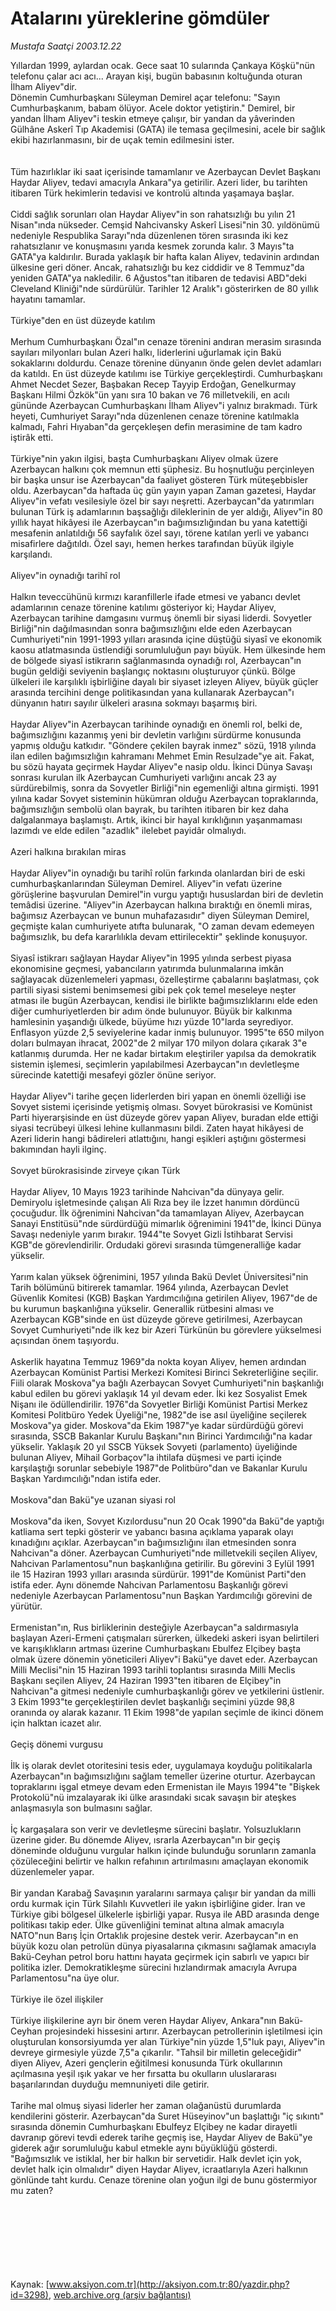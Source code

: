 # Atalarını yüreklerine gömdüler

*Mustafa Saatçi 2003.12.22*

<div>
 <p>
  <font>
   Yıllardan 1999, aylardan ocak. Gece saat 10 sularında Çankaya Köşkü"nün telefonu çalar acı acı... Arayan kişi, bugün babasının koltuğunda oturan İlham Aliyev"dir.
   <br>
    Dönemin Cumhurbaşkanı Süleyman Demirel açar telefonu: "Sayın Cumhurbaşkanım, babam ölüyor. Acele doktor yetiştirin." Demirel, bir yandan İlham Aliyev"i teskin etmeye çalışır, bir yandan da yâverinden Gülhâne Askerî Tıp Akademisi (GATA) ile temasa geçilmesini, acele bir sağlık ekibi hazırlanmasını, bir de uçak temin edilmesini ister.
    <br>
     <br/>
     <br/>
     Tüm hazırlıklar iki saat içerisinde tamamlanır ve Azerbaycan Devlet Başkanı Haydar Aliyev, tedavi amacıyla Ankara"ya getirilir. Azeri lider, bu tarihten itibaren Türk hekimlerin tedavisi ve kontrolü altında yaşamaya başlar.
     <br>
      <br>
       Ciddi sağlık sorunları olan Haydar Aliyev"in son rahatsızlığı bu yılın 21 Nisan"ında nükseder. Cemşid Nahcivansky Askerî Lisesi"nin 30. yıldönümü nedeniyle Respublika Sarayı"nda düzenlenen tören sırasında iki kez rahatsızlanır ve konuşmasını yarıda kesmek zorunda kalır. 3 Mayıs"ta GATA"ya kaldırılır. Burada yaklaşık bir hafta kalan Aliyev, tedavinin ardından ülkesine geri döner. Ancak, rahatsızlığı bu kez ciddidir ve 8 Temmuz"da yeniden GATA"ya nakledilir. 6 Ağustos"tan itibaren de tedavisi ABD"deki Cleveland Kliniği"nde sürdürülür. Tarihler 12 Aralık"ı gösterirken de 80 yıllık hayatını tamamlar.
       <br>
        <br>
         Türkiye"den en üst düzeyde katılım
         <br/>
         <br/>
         Merhum Cumhurbaşkanı Özal"ın cenaze törenini andıran merasim sırasında sayıları milyonları bulan Azeri halkı, liderlerini uğurlamak için Bakü sokaklarını doldurdu. Cenaze törenine dünyanın önde gelen devlet adamları da katıldı. En üst düzeyde katılımı ise Türkiye gerçekleştirdi. Cumhurbaşkanı Ahmet Necdet Sezer, Başbakan Recep Tayyip Erdoğan, Genelkurmay Başkanı Hilmi Özkök"ün yanı sıra 10 bakan ve 76 milletvekili, en acılı gününde Azerbaycan Cumhurbaşkanı İlham Aliyev"i yalnız bırakmadı. Türk heyeti, Cumhuriyet Sarayı"nda düzenlenen cenaze törenine katılmakla kalmadı, Fahri Hıyaban"da gerçekleşen defin merasimine de tam kadro iştirâk etti.
         <br/>
         <br/>
         Türkiye"nin yakın ilgisi, başta Cumhurbaşkanı Aliyev olmak üzere Azerbaycan halkını çok memnun etti şüphesiz. Bu hoşnutluğu perçinleyen bir başka unsur ise Azerbaycan"da faaliyet gösteren Türk müteşebbisler oldu. Azerbaycan"da haftada üç gün yayın yapan Zaman gazetesi, Haydar Aliyev"in vefatı vesilesiyle özel bir sayı neşretti. Azerbaycan"da yatırımları bulunan Türk iş adamlarının başsağlığı dileklerinin de yer aldığı, Aliyev"in 80 yıllık hayat hikâyesi ile Azerbaycan"ın bağımsızlığından bu yana katettiği mesafenin anlatıldığı 56 sayfalık özel sayı, törene katılan yerli ve yabancı misafirlere dağıtıldı. Özel sayı, hemen herkes tarafından büyük ilgiyle karşılandı.
         <br/>
         <br/>
         Aliyev"in oynadığı tarihî rol
         <br/>
         <br/>
         Halkın teveccühünü kırmızı karanfillerle ifade etmesi ve yabancı devlet adamlarının cenaze törenine katılımı gösteriyor ki; Haydar Aliyev, Azerbaycan tarihine damgasını vurmuş önemli bir siyasi liderdi. Sovyetler Birliği"nin dağılmasından sonra bağımsızlığını elde eden Azerbaycan Cumhuriyeti"nin 1991-1993 yılları arasında içine düştüğü siyasî ve ekonomik kaosu atlatmasında üstlendiği sorumluluğun payı büyük. Hem ülkesinde hem de bölgede siyasî istikrarın sağlanmasında oynadığı rol, Azerbaycan"ın bugün geldiği seviyenin başlangıç noktasını oluşturuyor çünkü. Bölge ülkeleri ile karşılıklı işbirliğine dayalı bir siyaset izleyen Aliyev, büyük güçler arasında tercihini denge politikasından yana kullanarak Azerbaycan"ı dünyanın hatırı sayılır ülkeleri arasına sokmayı başarmış biri.
         <br/>
         <br/>
         Haydar Aliyev"in Azerbaycan tarihinde oynadığı en önemli rol, belki de, bağımsızlığını kazanmış yeni bir devletin varlığını sürdürme konusunda yapmış olduğu katkıdır. "Göndere çekilen bayrak inmez" sözü, 1918 yılında ilan edilen bağımsızlığın kahramanı Mehmet Emin Resulzade"ye ait. Fakat, bu sözü hayata geçirmek Haydar Aliyev"e nasip oldu. İkinci Dünya Savaşı sonrası kurulan ilk Azerbaycan Cumhuriyeti varlığını ancak 23 ay sürdürebilmiş, sonra da Sovyetler Birliği"nin egemenliği altına girmişti. 1991 yılına kadar Sovyet sisteminin hükümran olduğu Azerbaycan topraklarında, bağımsızlığın sembolü olan bayrak, bu tarihten itibaren bir kez daha dalgalanmaya başlamıştı. Artık, ikinci bir hayal kırıklığının yaşanmaması lazımdı ve elde edilen "azadlık" ilelebet payidâr olmalıydı.
         <br/>
         <br/>
         Azeri halkına bırakılan miras
         <br/>
         <br/>
         Haydar Aliyev"in oynadığı bu tarihî rolün farkında olanlardan biri de eski cumhurbaşkanlarından Süleyman Demirel. Aliyev"in vefatı üzerine görüşlerine başvurulan Demirel"in vurgu yaptığı hususlardan biri de devletin temâdisi üzerine. "Aliyev"in Azerbaycan halkına bıraktığı en önemli miras, bağımsız Azerbaycan ve bunun muhafazasıdır" diyen Süleyman Demirel, geçmişte kalan cumhuriyete atıfta bulunarak, "O zaman devam edemeyen bağımsızlık, bu defa kararlılıkla devam ettirilecektir" şeklinde konuşuyor.
         <br/>
         <br/>
         Siyasî istikrarı sağlayan Haydar Aliyev"in 1995 yılında serbest piyasa ekonomisine geçmesi, yabancıların yatırımda bulunmalarına imkân sağlayacak düzenlemeleri yapması, özelleştirme çabalarını başlatması, çok partili siyasi sistemi benimsemesi gibi pek çok temel meseleye neşter atması ile bugün Azerbaycan, kendisi ile birlikte bağımsızlıklarını elde eden diğer cumhuriyetlerden bir adım önde bulunuyor. Büyük bir kalkınma hamlesinin yaşandığı ülkede, büyüme hızı yüzde 10"larda seyrediyor. Enflasyon yüzde 2,5 seviyelerine kadar inmiş bulunuyor. 1995"te 650 milyon doları bulmayan ihracat, 2002"de 2 milyar 170 milyon dolara çıkarak 3"e katlanmış durumda. Her ne kadar birtakım eleştiriler yapılsa da demokratik sistemin işlemesi, seçimlerin yapılabilmesi Azerbaycan"ın devletleşme sürecinde katettiği mesafeyi gözler önüne seriyor.
         <br/>
         <br/>
         Haydar Aliyev"i tarihe geçen liderlerden biri yapan en önemli özelliği ise Sovyet sistemi içerisinde yetişmiş olması. Sovyet bürokrasisi ve Komünist Parti hiyerarşisinde en üst düzeyde görev yapan Aliyev, buradan elde ettiği siyasi tecrübeyi ülkesi lehine kullanmasını bildi. Zaten hayat hikâyesi de Azeri liderin hangi bâdireleri atlattığını, hangi eşikleri aştığını göstermesi bakımından hayli ilginç.
         <br/>
         <br/>
         Sovyet bürokrasisinde zirveye çıkan Türk
         <br/>
         <br/>
         Haydar Aliyev, 10 Mayıs 1923 tarihinde Nahcivan"da dünyaya gelir. Demiryolu işletmesinde çalışan Ali Rıza bey ile İzzet hanımın dördüncü çocuğudur. İlk öğrenimini Nahcivan"da tamamlayan Aliyev, Azerbaycan Sanayi Enstitüsü"nde sürdürdüğü mimarlık öğrenimini 1941"de, İkinci Dünya Savaşı nedeniyle yarım bırakır. 1944"te Sovyet Gizli İstihbarat Servisi KGB"de görevlendirilir. Ordudaki görevi sırasında tümgeneralliğe kadar yükselir.
         <br/>
         <br/>
         Yarım kalan yüksek öğrenimini, 1957 yılında Bakü Devlet Üniversitesi"nin Tarih bölümünü bitirerek tamamlar. 1964 yılında, Azerbaycan Devlet Güvenlik Komitesi (KGB) Başkan Yardımcılığına getirilen Aliyev, 1967"de de bu kurumun başkanlığına yükselir. Generallik rütbesini alması ve Azerbaycan KGB"sinde en üst düzeyde göreve getirilmesi, Azerbaycan Sovyet Cumhuriyeti"nde ilk kez bir Azeri Türkünün bu görevlere yükselmesi açısından önem taşıyordu.
         <br/>
         <br/>
         Askerlik hayatına Temmuz 1969"da nokta koyan Aliyev, hemen ardından Azerbaycan Komünist Partisi Merkezi Komitesi Birinci Sekreterliğine seçilir. Fiili olarak Moskova"ya bağlı Azerbaycan Sovyet Cumhuriyeti"nin başkanlığı kabul edilen bu görevi yaklaşık 14 yıl devam eder. İki kez Sosyalist Emek Nişanı ile ödüllendirilir. 1976"da Sovyetler Birliği Komünist Partisi Merkez Komitesi Politbüro Yedek Üyeliği"ne, 1982"de ise asıl üyeliğine seçilerek Moskova"ya gider. Moskova"da Ekim 1987"ye kadar sürdürdüğü görevi sırasında, SSCB Bakanlar Kurulu Başkanı"nın Birinci Yardımcılığı"na kadar yükselir. Yaklaşık 20 yıl SSCB Yüksek Sovyeti (parlamento) üyeliğinde bulunan Aliyev, Mihail Gorbaçov"la ihtilafa düşmesi ve parti içinde karşılaştığı sorunlar sebebiyle 1987"de Politbüro"dan ve Bakanlar Kurulu Başkan Yardımcılığı"ndan istifa eder.
         <br/>
         <br/>
         Moskova"dan Bakü"ye uzanan siyasi rol
         <br/>
         <br/>
         Moskova"da iken, Sovyet Kızılordusu"nun 20 Ocak 1990"da Bakü"de yaptığı katliama sert tepki gösterir ve yabancı basına açıklama yaparak olayı kınadığını açıklar. Azerbaycan"ın bağımsızlığını ilan etmesinden sonra Nahcivan"a döner. Azerbaycan Cumhuriyeti"nde milletvekili seçilen Aliyev, Nahcivan Parlamentosu"nun başkanlığına getirilir. Bu görevini 3 Eylül 1991 ile 15 Haziran 1993 yılları arasında sürdürür. 1991"de Komünist Parti"den istifa eder. Aynı dönemde Nahcivan Parlamentosu Başkanlığı görevi nedeniyle Azerbaycan Parlamentosu"nun Başkan Yardımcılığı görevini de yürütür.
         <br/>
         <br/>
         Ermenistan"ın, Rus birliklerinin desteğiyle Azerbaycan"a saldırmasıyla başlayan Azeri-Ermeni çatışmaları sürerken, ülkedeki askeri isyan belirtileri ve karışıklıkların artması üzerine Cumhurbaşkanı Ebulfez Elçibey başta olmak üzere dönemin yöneticileri Aliyev"i Bakü"ye davet eder. Azerbaycan Milli Meclisi"nin 15 Haziran 1993 tarihli toplantısı sırasında Milli Meclis Başkanı seçilen Aliyev, 24 Haziran 1993"ten itibaren de Elçibey"in Nahcivan"a gitmesi nedeniyle cumhurbaşkanlığı görev ve yetkilerini üstlenir. 3 Ekim 1993"te gerçekleştirilen devlet başkanlığı seçimini yüzde 98,8 oranında oy alarak kazanır. 11 Ekim 1998"de yapılan seçimle de ikinci dönem için halktan icazet alır.
         <br/>
         <br/>
         Geçiş dönemi vurgusu
         <br/>
         <br/>
         İlk iş olarak devlet otoritesini tesis eder, uygulamaya koyduğu politikalarla Azerbaycan"ın bağımsızlığını sağlam temeller üzerine oturtur. Azerbaycan topraklarını işgal etmeye devam eden Ermenistan ile Mayıs 1994"te "Bişkek Protokolü"nü imzalayarak iki ülke arasındaki sıcak savaşın bir ateşkes anlaşmasıyla son bulmasını sağlar.
         <br/>
         <br/>
         İç kargaşalara son verir ve devletleşme sürecini başlatır. Yolsuzlukların üzerine gider. Bu dönemde Aliyev, ısrarla Azerbaycan"ın bir geçiş döneminde olduğunu vurgular halkın içinde bulunduğu sorunların zamanla çözüleceğini belirtir ve halkın refahının artırılmasını amaçlayan ekonomik düzenlemeler yapar.
         <br/>
         <br/>
         Bir yandan Karabağ Savaşının yaralarını sarmaya çalışır bir yandan da milli ordu kurmak için Türk Silahlı Kuvvetleri ile yakın işbirliğine gider. İran ve Türkiye gibi bölgesel ülkelerle işbirliği yapar. Rusya ile ABD arasında denge politikası takip eder. Ülke güvenliğini teminat altına almak amacıyla NATO"nun Barış İçin Ortaklık projesine destek verir. Azerbaycan"ın en büyük kozu olan petrolün dünya piyasalarına çıkmasını sağlamak amacıyla Bakü-Ceyhan petrol boru hattını hayata geçirmek için sabırlı ve yapıcı bir politika izler. Demokratikleşme sürecini hızlandırmak amacıyla Avrupa Parlamentosu"na üye olur.
         <br/>
         <br/>
         Türkiye ile özel ilişkiler
         <br/>
         <br/>
         Türkiye ilişkilerine ayrı bir önem veren Haydar Aliyev, Ankara"nın Bakü-Ceyhan projesindeki hissesini artırır. Azerbaycan petrollerinin işletilmesi için oluşturulan konsorsiyumda yer alan Türkiye"nin yüzde 1,5"luk payı, Aliyev"in devreye girmesiyle yüzde 7,5"a çıkarılır. "Tahsil bir milletin geleceğidir" diyen Aliyev, Azeri gençlerin eğitilmesi konusunda Türk okullarının açılmasına yeşil ışık yakar ve her fırsatta bu okulların uluslararası başarılarından duyduğu memnuniyeti dile getirir.
         <br/>
         <br/>
         Tarihe mal olmuş siyasi liderler her zaman olağanüstü durumlarda kendilerini gösterir. Azerbaycan"da Suret Hüseyinov"un başlattığı "iç sıkıntı" sırasında dönemin Cumhurbaşkanı Ebulfeyz Elçibey ne kadar dirayetli davranıp görevi tevdi ederek tarihe geçmiş ise, Haydar Aliyev de Bakü"ye giderek ağır sorumluluğu kabul etmekle aynı büyüklüğü gösterdi. "Bağımsızlık ve istiklal, her bir halkın bir servetidir. Halk devlet için yok, devlet halk için olmalıdır" diyen Haydar Aliyev, icraatlarıyla Azeri halkının gönlünde taht kurdu. Cenaze törenine olan yoğun ilgi de bunu göstermiyor mu zaten?
         <br/>
         <br/>
        </br>
       </br>
      </br>
     </br>
    </br>
   </br>
  </font>
 </p>
 <!---------
						<p align="justify" style="margin-top: 8px; margin-bottom: 8px">
						<font face="Verdana" color="#000000" style="font-size: 8pt">
						(Bu yazı 2002 kez okunmuştur)</font>
						</p>
---------->
</div>


Kaynak: [www.aksiyon.com.tr](http://aksiyon.com.tr:80/yazdir.php?id=3298), [web.archive.org (arşiv bağlantısı)](http://web.archive.org/web/20060525121831/http://aksiyon.com.tr:80/yazdir.php?id=3298)
